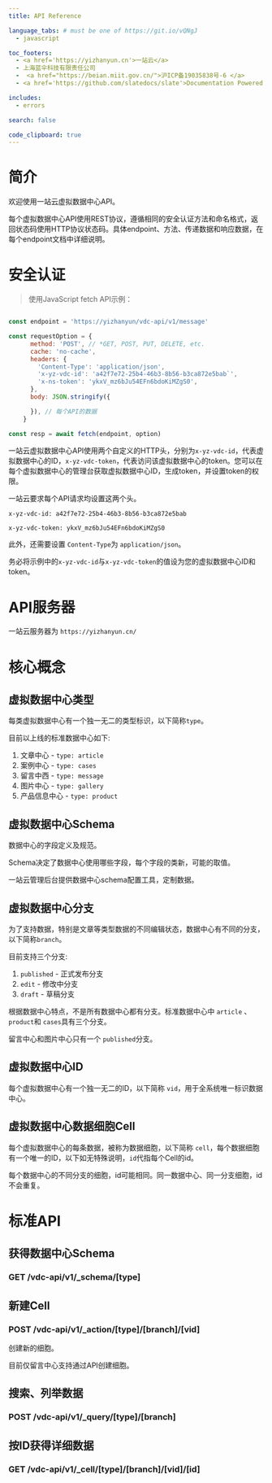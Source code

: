 ```yaml
---
title: API Reference

language_tabs: # must be one of https://git.io/vQNgJ
  - javascript

toc_footers:
  - <a href='https://yizhanyun.cn'>一站云</a>
  - 上海蓝伞科技有限责任公司
  -  <a href="https://beian.miit.gov.cn/">沪ICP备19035838号-6 </a>
  - <a href='https://github.com/slatedocs/slate'>Documentation Powered by Slate</a>

includes:
  - errors

search: false

code_clipboard: true
---
```


# 简介

欢迎使用一站云虚拟数据中心API。

每个虚拟数据中心API使用REST协议，遵循相同的安全认证方法和命名格式，返回状态码使用HTTP协议状态码。具体endpoint、方法、传递数据和响应数据，在每个endpoint文档中详细说明。

# 安全认证

> 使用JavaScript fetch API示例：

```JavaScript

const endpoint = 'https://yizhanyun/vdc-api/v1/message'

const requestOption = {
      method: 'POST', // *GET, POST, PUT, DELETE, etc.
      cache: 'no-cache',
      headers: {
        'Content-Type': 'application/json',
        'x-yz-vdc-id': 'a42f7e72-25b4-46b3-8b56-b3ca872e5bab`',
        'x-ns-token': 'ykxV_mz6bJu54EFn6bdoKiMZgS0',
      },
      body: JSON.stringify({

      }), // 每个API的数据
    }

const resp = await fetch(endpoint, option)

```

一站云虚拟数据中心API使用两个自定义的HTTP头，分别为`x-yz-vdc-id`，代表虚拟数据中心的ID，`x-yz-vdc-token`，代表访问该虚拟数据中心的token。您可以在每个虚拟数据中心的管理台获取虚拟数据中心ID，生成token，并设置token的权限。

一站云要求每个API请求均设置这两个头。

`x-yz-vdc-id: a42f7e72-25b4-46b3-8b56-b3ca872e5bab `

`x-yz-vdc-token: ykxV_mz6bJu54EFn6bdoKiMZgS0`

此外，还需要设置 `Content-Type`为 `application/json`。

<aside class="notice">
务必将示例中的<code>x-yz-vdc-id</code>与<code>x-yz-vdc-token</code>的值设为您的虚拟数据中心ID和token。
</aside>

# API服务器

一站云服务器为 `https://yizhanyun.cn/`


# 核心概念

## 虚拟数据中心类型

每类虚拟数据中心有一个独一无二的类型标识，以下简称`type`。

目前以上线的标准数据中心如下:

1. 文章中心 - `type: article`
2. 案例中心 - `type: cases`
3. 留言中西 - `type: message`
4. 图片中心 - `type: gallery`
5. 产品信息中心 - `type: product`

## 虚拟数据中心Schema

数据中心的字段定义及规范。

Schema决定了数据中心使用哪些字段，每个字段的类新，可能的取值。

一站云管理后台提供数据中心schema配置工具，定制数据。

## 虚拟数据中心分支

为了支持数据，特别是文章等类型数据的不同编辑状态，数据中心有不同的分支，以下简称`branch`。

目前支持三个分支:

1. `published` - 正式发布分支
2. `edit` - 修改中分支
3. `draft` - 草稿分支

根据数据中心特点，不是所有数据中心都有分支。标准数据中心中 `article` 、`product`和 `cases`具有三个分支。

留言中心和图片中心只有一个 `published`分支。

## 虚拟数据中心ID

每个虚拟数据中心有一个独一无二的ID，以下简称 `vid`，用于全系统唯一标识数据中心。

## 虚拟数据中心数据细胞Cell

每个虚拟数据中心的每条数据，被称为数据细胞，以下简称 `cell`，每个数据细胞有一个唯一的ID，以下如无特殊说明，`id`代指每个Cell的id。

每个数据中心的不同分支的细胞，id可能相同。同一数据中心、同一分支细胞，id不会重复。

# 标准API

## 获得数据中心Schema

### GET /vdc-api/v1/_schema/[type]

## 新建Cell

### POST /vdc-api/v1/_action/[type]/[branch]/[vid]

创建新的细胞。

目前仅留言中心支持通过API创建细胞。


## 搜索、列举数据

### POST /vdc-api/v1/_query/[type]/[branch]

## 按ID获得详细数据

### GET /vdc-api/v1/_cell/[type]/[branch]/[vid]/[id]
